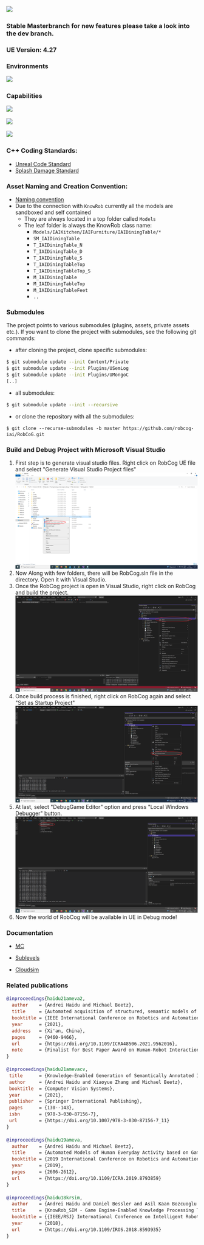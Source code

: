 
[![](Documentation/Img/RobCoG.png)](http://robcog.org/)
### Stable Masterbranch for new features please take a look into the dev branch.
### UE Version: **4.27**

### Environments

![](Documentation/GIF/iai_tech_anim.gif)

### Capabilities

![](Documentation/GIF/robcog_urobosim.gif)

![](Documentation/GIF/robcog_interaction.gif)

![](Documentation/GIF/robcog_pouring.gif)

### C++ Coding Standards:

 * [Unreal Code Standard](https://docs.unrealengine.com/en-us/Programming/Development/CodingStandard)
 * [Splash Damage Standard](https://github.com/splash-damage/coding-standards)

### Asset Naming and Creation Convention:

 * [Naming convention](https://github.com/Allar/ue4-style-guide)
 * Due to the connection with `KnowRob` currently all the models are sandboxed and self contained
   * They are always located in a top folder called `Models`
   * The leaf folder is always the KnowRob class name:
     * `Models/IAIKitchen/IAIFurniture/IAIDiningTable/*`
      * `SM_IAIDiningTable`
      * `T_IAIDiningTable_N`
      * `T_IAIDiningTable_D`
      * `T_IAIDiningTable_S`
      * `T_IAIDiningTableTop`
      * `T_IAIDiningTableTop_S`
      * `M_IAIDiningTable`
      * `M_IAIDiningTableTop`
      * `M_IAIDiningTableFeet`
      * `..`



### Submodules

The project points to various submodules (plugins, assets, private assets etc.). If you want to clone the project with submodules, see the following git commands:

* after cloning the project, clone specific submodules:

```bash
$ git submodule update --init Content/Private
$ git submodule update --init Plugins/USemLog
$ git submodule update --init Plugins/UMongoC
[..]
```

* all submodules:

```bash
$ git submodule update --init --recursive
```

* or clone the repository with all the submodules:

```
$ git clone --recurse-submodules -b master https://github.com/robcog-iai/RobCoG.git
```

### Build and Debug Project with Microsoft Visual Studio
1. First step is to generate visual studio files. Right click on RobCog UE file and select "Generate Visual Studio Project files"
![](Documentation/Img/Generate_Visual_Studio_files.png)
2. Now Along with few folders, there will be RobCog.sln file in the directory. Open it with Visual Studio.
3. Once the RobCog project is open in Visual Studio, right click on RobCog and build the project.
![](Documentation/Img/build_robcog.png)
4. Once build process is finished, right click on RobCog again and select "Set as Startup Project"
![](Documentation/Img/set_robocog_as_startup_project.png)
5. At last, select "DebugGame Editor" option and press "Local Windows Debugger" button.
![](Documentation/Img/debug_game_editor.png)
5. Now the world of RobCog will be available in UE in Debug mode!

### Documentation

* [MC](Documentation/MC.md)

* [Sublevels](Documentation/Sublevels.md)

* [Cloudsim](Documentation/CloudsimSetup.md)

### Related publications

```bibtex
@inproceedings{haidu21ameva2,
  author    = {Andrei Haidu and Michael Beetz},
  title     = {Automated acquisition of structured, semantic models of manipulation activities from human VR demonstration},  
  booktitle = {IEEE International Conference on Robotics and Automation (ICRA)},
  year      = {2021},
  address   = {Xi'an, China},
  pages     = {9460-9466},
  url       = {https://doi.org/10.1109/ICRA48506.2021.9562016},
  note      = {Finalist for Best Paper Award on Human-Robot Interaction},
}

@inproceedings{haidu21amevacv,
 title      = {Knowledge-Enabled Generation of Semantically Annotated Image Sequences of Manipulation Activities from VR Demonstrations},
 author     = {Andrei Haidu and Xiaoyue Zhang and Michael Beetz}, 
 booktitle  = {Computer Vision Systems},
 year       = {2021},
 publisher  = {Springer International Publishing},
 pages      = {130--143},
 isbn       = {978-3-030-87156-7},
 url        = {https://doi.org/10.1007/978-3-030-87156-7_11}
}

@inproceedings{haidu19ameva,
  author    = {Andrei Haidu and Michael Beetz},
  title     = {Automated Models of Human Everyday Activity based on Game and Virtual Reality Technology},
  booktitle = {2019 International Conference on Robotics and Automation (ICRA)},
  year      = {2019},
  pages     = {2606-2612},
  url       = {https://doi.org/10.1109/ICRA.2019.8793859}
}

@inproceedings{haidu18krsim,
  author    = {Andrei Haidu and Daniel Bessler and Asil Kaan Bozcuoglu and Michael Beetz},
  title     = {KnowRob_SIM - Game Engine-Enabled Knowledge Processing Towards Cognition-Enabled Robot Control},
  booktitle = {{IEEE/RSJ} International Conference on Intelligent Robots and Systems, {IROS} 2018, Madrid, Spain, October 1-5, 2018},
  year      = {2018},
  url       = {https://doi.org/10.1109/IROS.2018.8593935}
}
```
